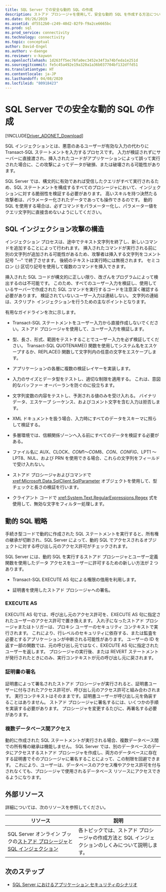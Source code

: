 ```yaml
---
title: SQL Server での安全な動的 SQL の作成
description: ストアド プロシージャを使用して、安全な動的 SQL を作成する方法について説明します。
ms.date: 09/26/2019
ms.assetid: df5512b0-c249-40d2-82f9-f9a2ce6665bc
ms.prod: sql
ms.prod_service: connectivity
ms.technology: connectivity
ms.topic: conceptual
author: David-Engel
ms.author: v-daenge
ms.reviewer: v-kaywon
ms.openlocfilehash: 1d263ff5ec76fa0ec3452e34f3a74bfeda1e251d
ms.sourcegitcommit: fe5c45a492e19a320a1a36b037704bf132dffd51
ms.translationtype: HT
ms.contentlocale: ja-JP
ms.lasthandoff: 04/08/2020
ms.locfileid: "80918423"
---
```

# <a name="writing-secure-dynamic-sql-in-sql-server"></a>SQL Server での安全な動的 SQL の作成

[!INCLUDE[Driver_ADONET_Download](../../../includes/driver_adonet_download.md)]

SQL インジェクションとは、悪意のあるユーザーが有効な入力の代わりに Transact-SQL ステートメントを入力するプロセスです。 入力が検証されずにサーバーに直接渡され、挿入されたコードがアプリケーションによって誤って実行された場合に、この攻撃によってデータが破損、または破壊される可能性があります。  
  
SQL Server では、構文的に有効であれば受信したクエリがすべて実行されるため、SQL ステートメントを構成するすべてのプロシージャにおいて、インジェクションに対する脆弱性を検証する必要があります。 高いスキルを持つ決然たる攻撃者は、パラメーター化されたデータであっても操作できるのです。 動的 SQL を使用する場合は、必ずコマンドをパラメーター化し、パラメーター値をクエリ文字列に直接含めないようにしてください。  
  
## <a name="anatomy-of-a-sql-injection-attack"></a>SQL インジェクション攻撃の構造  
インジェクション プロセスは、途中でテキスト文字列を終了し、新しいコマンドを追加することによって行われます。 挿入されたコマンドが実行される前に別の文字列が追加される可能性があるため、攻撃者は挿入する文字列をコメント記号 "--" で終了させます。 後続のテキストは実行時には無視されます。 セミコロン (;) 区切り記号を使用して複数のコマンドを挿入できます。  
  
挿入された SQL コードが構文的に正しい限り、改ざんをプログラムによって検出するのは不可能です。 このため、すべてのユーザー入力を検証し、使用しているサーバーで作成された SQL コマンドを実行するコードを注意深く確認する必要があります。 検証されていないユーザー入力は連結しない。 文字列の連結は、スクリプト インジェクションを行うための主なポイントとなります。  
  
有用なガイドラインを次に示します。  
  
- Transact-SQL ステートメントをユーザー入力から直接作成しないでください。ストアド プロシージャを使用して、ユーザー入力を検証します。  
  
- 型、長さ、形式、範囲をテストすることでユーザー入力を必ず検証してください。 Transact-SQL QUOTENAME() 関数を使用してシステム名をエスケープするか、REPLACE() 関数して文字列内の任意の文字をエスケープします。  
  
- アプリケーションの各層に複数の検証レイヤーを実装します。  
  
- 入力のサイズとデータ型をテストし、適切な制限を適用する。 これは、意図的なバッファー オーバーランを防ぐのに役立ちます。  
  
- 文字列変数の内容をテストし、予測される値のみを受け入れる。 バイナリ データ、エスケープ シーケンス、およびコメント文字を含む入力は拒否します。  
  
- XML ドキュメントを扱う場合、入力時にすべてのデータをスキーマに照らして検証する。  
  
- 多層環境では、信頼関係ゾーンへ入る前にすべてのデータを検証する必要がある。  
  
- ファイル名に AUX、CLOCK$、COM1 ～ COM8、CON、CONFIG$、LPT1 ～ LPT8、NUL、および PRN を使用できる場合、これらの文字列をフィールドで受け入れない。  
  
- ストアド プロシージャおよびコマンドで <xref:Microsoft.Data.SqlClient.SqlParameter> オブジェクトを使用して、型チェックと長さの検証を行います。  
  
- クライアント コードで <xref:System.Text.RegularExpressions.Regex> 式を使用して、無効な文字をフィルター処理します。  
  
## <a name="dynamic-sql-strategies"></a>動的 SQL 戦略  
手続き型コードで動的に作成された SQL ステートメントを実行すると、所有権の継承が切断され、SQL Server によって、動的 SQL でアクセスされるオブジェクトに対する呼び出し元のアクセス許可がチェックされます。  
  
SQL Server には、動的 SQL を実行するストアド プロシージャとユーザー定義関数を使用したデータ アクセスをユーザーに許可するための新しい方法が 2 つあります。  
  
- Transact-SQL EXECUTE AS 句による権限の借用を利用します。  
  
- 証明書を使用したストアド プロシージャへの署名。  
  
### <a name="execute-as"></a>EXECUTE AS  
EXECUTE AS 句では、呼び出し元のアクセス許可を、EXECUTE AS 句に指定されたユーザーのアクセス許可で置き換えます。 入れ子になったストアド プロシージャまたはトリガーは、プロキシ ユーザーのセキュリティ コンテキストで実行されます。 これにより、行レベルのセキュリティに依存する、または監査を必要とするアプリケーションが中断される可能性があります。 ユーザーの ID を返す一部の関数では、元の呼び出し元ではなく、EXECUTE AS 句に指定されたユーザーを返します。 プロシージャの実行後、または REVERT ステートメントが発行されたときにのみ、実行コンテキストが元の呼び出し元に戻されます。  
  
### <a name="certificate-signing"></a>証明書の署名  
証明書によって署名されたストアド プロシージャが実行されると、証明書ユーザーに付与されたアクセス許可が、呼び出し元のアクセス許可と組み合わされます。 実行コンテキストはそのままです。証明書ユーザーが呼び出し元を偽装することはありません。 ストアド プロシージャに署名するには、いくつかの手順を実装する必要があります。 プロシージャを変更するたびに、再署名する必要があります。  
  
### <a name="cross-database-access"></a>複数データベース間アクセス  
動的に作成された SQL ステートメントが実行される場合、複数データベース間での所有権の継承は機能しません。 SQL Server では、別のデータベースのデータにアクセスするストアド プロシージャを作成し、両方のデータベースに存在する証明書でそのプロシージャに署名することによって、この制限を回避できます。 これにより、ユーザーは、データベースのアクセス権やアクセス許可を付与されなくても、プロシージャで使用されるデータベース リソースにアクセスできるようになります。  
  
## <a name="external-resources"></a>外部リソース  
詳細については、次のリソースを参照してください。  
  
|リソース|説明|  
|--------------|-----------------|  
|SQL Server オンライン ブックの[ストアド プロシージャ](../../../relational-databases/stored-procedures/stored-procedures-database-engine.md)と [SQL インジェクション](../../../relational-databases/security/sql-injection.md)|各トピックでは、ストアド プロシージャの作成方法と SQL インジェクションのしくみについて説明します。|  
  
## <a name="next-steps"></a>次のステップ
- [SQL Server におけるアプリケーション セキュリティのシナリオ](application-security-scenarios-sql-server.md)
